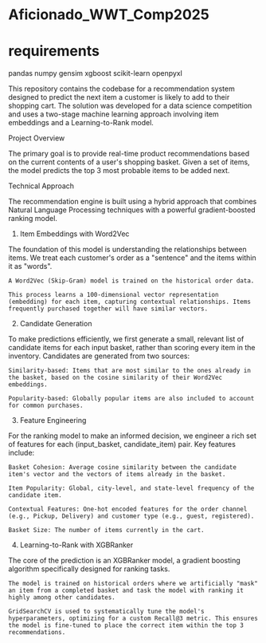 # Aficionado_WWT_Comp2025

# requirements
pandas
numpy
gensim
xgboost
scikit-learn
openpyxl

This repository contains the codebase for a recommendation system designed to predict the next item a customer is likely to add to their shopping cart. The solution was developed for a data science competition and uses a two-stage machine learning approach involving item embeddings and a Learning-to-Rank model.

Project Overview

The primary goal is to provide real-time product recommendations based on the current contents of a user's shopping basket. Given a set of items, the model predicts the top 3 most probable items to be added next.

Technical Approach

The recommendation engine is built using a hybrid approach that combines Natural Language Processing techniques with a powerful gradient-boosted ranking model.

1. Item Embeddings with Word2Vec

The foundation of this model is understanding the relationships between items. We treat each customer's order as a "sentence" and the items within it as "words".

    A Word2Vec (Skip-Gram) model is trained on the historical order data.

    This process learns a 100-dimensional vector representation (embedding) for each item, capturing contextual relationships. Items frequently purchased together will have similar vectors.

2. Candidate Generation

To make predictions efficiently, we first generate a small, relevant list of candidate items for each input basket, rather than scoring every item in the inventory. Candidates are generated from two sources:

    Similarity-based: Items that are most similar to the ones already in the basket, based on the cosine similarity of their Word2Vec embeddings.

    Popularity-based: Globally popular items are also included to account for common purchases.

3. Feature Engineering

For the ranking model to make an informed decision, we engineer a rich set of features for each (input_basket, candidate_item) pair. Key features include:

    Basket Cohesion: Average cosine similarity between the candidate item's vector and the vectors of items already in the basket.

    Item Popularity: Global, city-level, and state-level frequency of the candidate item.

    Contextual Features: One-hot encoded features for the order channel (e.g., Pickup, Delivery) and customer type (e.g., guest, registered).

    Basket Size: The number of items currently in the cart.

4. Learning-to-Rank with XGBRanker

The core of the prediction is an XGBRanker model, a gradient boosting algorithm specifically designed for ranking tasks.

    The model is trained on historical orders where we artificially "mask" an item from a completed basket and task the model with ranking it highly among other candidates.

    GridSearchCV is used to systematically tune the model's hyperparameters, optimizing for a custom Recall@3 metric. This ensures the model is fine-tuned to place the correct item within the top 3 recommendations.
